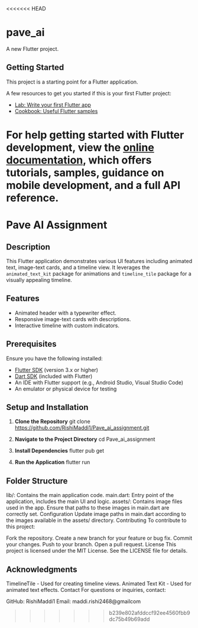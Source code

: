 <<<<<<< HEAD
# pave_ai

A new Flutter project.

## Getting Started

This project is a starting point for a Flutter application.

A few resources to get you started if this is your first Flutter project:

- [Lab: Write your first Flutter app](https://docs.flutter.dev/get-started/codelab)
- [Cookbook: Useful Flutter samples](https://docs.flutter.dev/cookbook)

For help getting started with Flutter development, view the
[online documentation](https://docs.flutter.dev/), which offers tutorials,
samples, guidance on mobile development, and a full API reference.
=======
# Pave AI Assignment

## Description

This Flutter application demonstrates various UI features including animated text, image-text cards, and a timeline view. It leverages the `animated_text_kit` package for animations and `timeline_tile` package for a visually appealing timeline.

## Features

- Animated header with a typewriter effect.
- Responsive image-text cards with descriptions.
- Interactive timeline with custom indicators.

## Prerequisites

Ensure you have the following installed:

- [Flutter SDK](https://flutter.dev/docs/get-started/install) (version 3.x or higher)
- [Dart SDK](https://dart.dev/get-dart) (included with Flutter)
- An IDE with Flutter support (e.g., Android Studio, Visual Studio Code)
- An emulator or physical device for testing

## Setup and Installation

1. **Clone the Repository**
   git clone https://github.com/RishiMaddi1/Pave_ai_assignment.git

2. **Navigate to the Project Directory**
   cd Pave_ai_assignment
3. **Install Dependencies**
   flutter pub get
4. **Run the Application**
   flutter run

## Folder Structure
lib/: Contains the main application code.
main.dart: Entry point of the application, includes the main UI and logic.
assets/: Contains image files used in the app. Ensure that paths to these images in main.dart are correctly set.
Configuration
Update image paths in main.dart according to the images available in the assets/ directory.
Contributing
To contribute to this project:

Fork the repository.
Create a new branch for your feature or bug fix.
Commit your changes.
Push to your branch.
Open a pull request.
License
This project is licensed under the MIT License. See the LICENSE file for details.

## Acknowledgments
TimelineTile - Used for creating timeline views.
Animated Text Kit - Used for animated text effects.
Contact
For questions or inquiries, contact:

GitHub: RishiMaddi1
Email: maddi.rishi2468@gmailcom
>>>>>>> b239e802afddccf92ee4560fbb9dc75b49b69add
